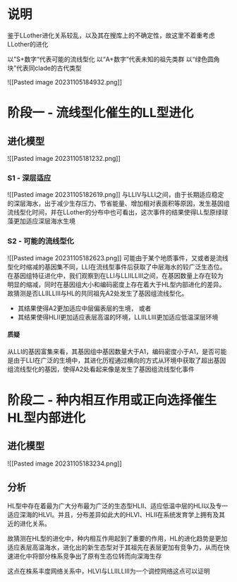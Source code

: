 
# 说明
鉴于LLother进化关系较乱，以及其在搜库上的不确定性，故这里不着重考虑LLother的进化

以”S+数字“代表可能的流线型化
以“A+数字”代表未知的祖先类群
以“绿色圆角块”代表同clade的古代类型

![[Pasted image 20231105184932.png]]
# 阶段一 - 流线型化催生的LL型进化
## 进化模型
![[Pasted image 20231105181232.png]]
### S1 - 深层适应
![[Pasted image 20231105182619.png]]
与LLIV与LLI之间，由于长期适应稳定的深层海水，出于减少生存压力、节省能量、增加相对表面积等原因，发生基因组流线型化时间，并在LLother的分布中也可看出，这次事件的结果使得LL型原绿球藻更加适应深层海水生境

### S2 - 可能的流线型化
![[Pasted image 20231105182623.png]]
可能由于某个地质事件，又或者是流线型化时缩减的基因集不同，LLI在流线型事件后获取了中层海水的较广泛生态位。
在基因组特征进化中，我们观察到在LLI与LLIILLIII之间，在基因数量上存在较为明显的缩减，同时在基因组大小和编码密度上存在着大于HL型内部进化的差异。故猜测是否LLIILLIII与HL的共同祖先A2处发生了基因组流线型化。

- 其结果使得A2更加适应中层偏表层的生境，
或者
- 其结果使得HLII更加适应表层高温的环境，LLIILLIII更加适应低温深层环境

#### 质疑
从LLI的基因富集来看，其基因组中基因数量大于A1，编码密度小于A1，是否可能是由于LLI在广泛的生境中，其进化历程通过横向的方式从环境中获取了超出基因组流线型化的基因，使得A2处看起来像是发生了基因组流线型化事件

# 阶段二 - 种内相互作用或正向选择催生HL型内部进化
## 进化模型
![[Pasted image 20231105183234.png]]

## 分析
HL型中存在着最为广大分布最为广泛的生态型HLII、适应低温中层的HLI以及专一适应深海的HLVI。并且，分布差异如此大的HLVI、HLII在系统发育学上拥有及其近的进化关系。

故猜测在HL型的进化中，种内相互作用起到了重要的作用，HL的进化趋势是更加适应表层高温海水，进化出的新生态型对于其祖先在表层更加有竞争力，从而在快速进化中将部分株系竞争出了原有生态位转而向深海生存

这点在株系丰度网络关系中，HLVI与LLIILLIII为一个调控网络这点可以证明
